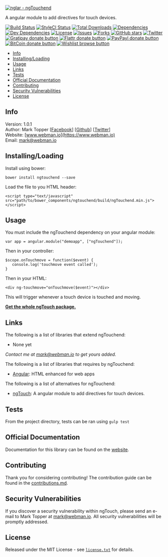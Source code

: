 [![nglar - ngTouchend](http://static-content.webman.io/github.com/nglar/ngTouchend.png)](https://www.webman.io/nglar/ngTouchend)

A angular module to add directives for touch devices.

[![Build Status](https://travis-ci.org/nglar/ngTouchend.svg?branch=master)](https://travis-ci.org/nglar/ngTouchend)
[![StyleCI Status](https://styleci.io/repos/30239459/shield?style=flat)](https://styleci.io/repos/30239459)
[![Total Downloads](https://img.shields.io/github/downloads/nglar/ngTouchend/latest/total.svg)](https://github.com/nglar/ngTouchend)
[![Dependencies](https://img.shields.io/david/nglar/ngTouchend.svg)](https://github.com/nglar/ngTouchend)
[![Dev Dependencies](https://img.shields.io/david/dev/nglar/ngTouchend.svg)](https://github.com/nglar/ngTouchend)
[![License](https://img.shields.io/bower/l/ngtouchend.svg)](https://github.com/nglar/ngTouchend)
[![Issues](https://img.shields.io/github/issues/nglar/ngTouchend.svg)](https://github.com/nglar/ngTouchend/issues)
[![Forks](https://img.shields.io/github/forks/nglar/ngTouchend.svg)](https://github.com/nglar/ngTouchend/network)
[![GitHub stars](https://img.shields.io/github/stars/nglar/ngTouchend.svg)](https://github.com/nglar/ngTouchend/stargazers)
[![Twitter](https://img.shields.io/twitter/url/https/github.com/nglar/ngTouchend.svg?style=social?style=flat)](https://twitter.com/intent/tweet?text=Check+out+this+awesome+Angular+module!+Adds+directives+for+touch+events+for+touch+devices.+%23angularjs+%23jsdev+https%3A%2F%2Fgithub.com%2Fnglar%2FngTouchend)
[![Gratipay donate button](https://img.shields.io/gratipay/marktopper.svg)](https://www.gratipay.com/marktopper/ "Donate weekly to this project using Gratipay")
[![Flattr donate button](https://img.shields.io/badge/flattr-donate-yellow.svg)](http://flattr.com/profile/marktopper "Donate monthly to this project using Flattr")
[![PayPayl donate button](https://img.shields.io/badge/paypal-donate-yellow.svg)](https://www.paypal.com/cgi-bin/webscr?cmd=_s-xclick&hosted_button_id=LGMRSYNWLWBAU "Donate once-off to this project using Paypal")
[![BitCoin donate button](https://img.shields.io/badge/bitcoin-donate-yellow.svg)](https://www.coinbase.com/checkouts/c5a01e3bb552fbfa301b696371d8df48 "Donate once-off to this project using BitCoin")
[![Wishlist browse button](https://img.shields.io/badge/wishlist-donate-yellow.svg)](http://amzn.com/w/3CVLUT2YS911W "Buy an item on our wishlist for us")

* [Info](#info)
* [Installing/Loading](#installingloading)
* [Usage](#usage)
* [Links](#links)
* [Tests](#tests)
* [Official Documentation](#official-documentation)
* [Contributing](#contributing)
* [Security Vulnerabilities](#security-vulnerabilities)
* [License](#license)

## Info

Version: 1.0.1    
Author: Mark Topper [[Facebook](https://facebook.com/marktopper)] [[Github](https://github.com/marktopper)] [[Twitter](https://twitter.com/webman.io)]    
Website: [www.webman.io](https://www.webman.io)    
Email: [mark@webman.io](mailto:mark@webman.io)

## Installing/Loading

Install using bower:
```
bower install ngtouchend --save
```

Load the file to you HTML header:
```
<script type="text/javascript" src="path/to/bower_components/ngtouchend/build/ngTouchend.min.js"></script>
```

## Usage

You must include the ngTouchend dependency on your angular module:
````
var app = angular.module("demoapp", ["ngTouchend"]);
````

Then in your controller:

```
$scope.onTouchmove = function($event) {
   console.log('touchmove event called');
}
```

Then in your HTML:
```
<div ng-touchmove="onTouchmove($event)"></div>
```

This will trigger whenever a touch device is touched and moving.

[__Get the whole ngTouch package.__](https://github.com/nglar/ngTouch)

## Links

The following is a list of libraries that extend ngTouchend:

 * None yet

*Contact me at [mark@webman.io](mailto:mark@webman.io) to get yours added.*

The following is a list of libraries that requires by ngTouchend:

 * [Angular](https://github.com/angular/angular.js):
HTML enhanced for web apps

The following is a list of alternatives for ngTouchend:
* [ngTouch](https://github.com/nglar/ngTouch):
A angular module to add directives for touch devices.

## Tests

From the project directory, tests can be ran using `gulp test`

## Official Documentation

Documentation for this library can be found on the [website](https://www.webman.io/nglar/ngtouchend).

## Contributing

Thank you for considering contributing! The contribution guide can be found in the [contributions.md](https://github.com/nglar/ngTouchend/blob/master/contributions.md).

## Security Vulnerabilities

If you discover a security vulnerability within ngTouch, please send an e-mail to Mark Topper at [mark@webman.io](mailto:mark@webman.io). All security vulnerabilities will be promptly addressed.

## License

Released under the MIT License - see [`license.txt`](https://github.com/nglar/ngTouchend/blob/master/license) for details.
